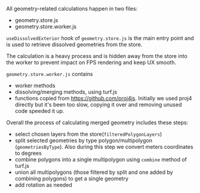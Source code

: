 All geometry-related calculations happen in two files:

- geometry.store.js
- geometry.store.worker.js

`useDissolvedExterior` hook of `geometry.store.js` is the main entry point and is used to retrieve dissolved geometries from the store.

The calculation is a heavy process and is hidden away from the store into the worker to prevent impact on FPS rendering and keep UX smooth.

`geometry.store.worker.js` contains

- worker methods
- dissolving/merging methods, using turf.js
- functions copied from https://github.com/proj4js. Initially we used proj4 directly but it's been too slow,
  copying it over and removing unused code speeded it up.

Overall the process of calculating merged geometry includes these steps:

- select chosen layers from the store(`filteredPolygonLayers`)
- split selected geometries by type polygon/multipolygon (`geometriesByType`). Also during this step we convert meters coordinates to degrees
- combine polygons into a single multipolygon using `combine` method of turf.js
- union all multipolygons (those filtered by split and one added by combining polygons) to get a single geometry
- add rotation as needed
